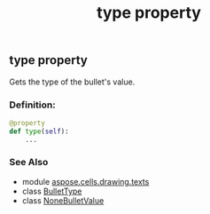 ﻿---
title: type property
second_title: Aspose.Cells for Python via .NET API References
description: 
type: docs
weight: 30
url: /aspose.cells.drawing.texts/nonebulletvalue/type/
is_root: false
---

## type property


Gets the type of the bullet's value.
### Definition:
```python
@property
def type(self):
    ...
```

### See Also
* module [aspose.cells.drawing.texts](../../)
* class [BulletType](/cells/python-net/aspose.cells.drawing.texts/bullettype)
* class [NoneBulletValue](/cells/python-net/aspose.cells.drawing.texts/nonebulletvalue)
